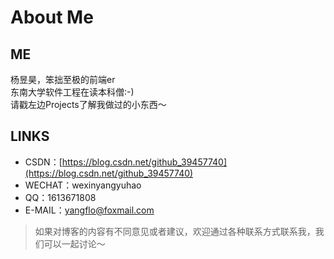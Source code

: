 # About Me
## ME
杨昱昊，笨拙至极的前端er  
东南大学软件工程在读本科僧:-)   
请戳左边Projects了解我做过的小东西～
## LINKS
- CSDN：[https://blog.csdn.net/github_39457740](https://blog.csdn.net/github_39457740)
- WECHAT：wexinyangyuhao
- QQ：1613671808
- E-MAIL：[yangflo@foxmail.com](yangflo@foxmail.com)

> 如果对博客的内容有不同意见或者建议，欢迎通过各种联系方式联系我，我们可以一起讨论～


